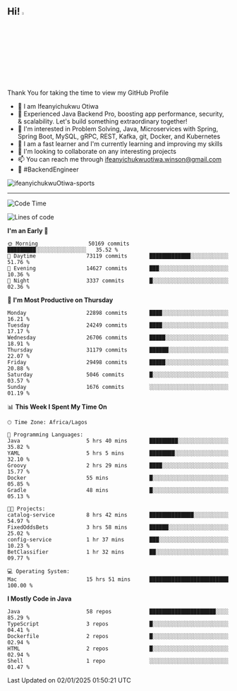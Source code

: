 <!-- BLOG-POST-LIST:START --><!-- BLOG-POST-LIST:END -->

## Hi! <img src="https://media.giphy.com/media/hvRJCLFzcasrR4ia7z/giphy.gif" width="4%"> 

Thank You for taking the time to view my GitHub Profile

- 👋 I am Ifeanyichukwu Otiwa
- 🚀 Experienced Java Backend Pro, boosting app performance, security, & scalability. Let's build something extraordinary together!
- 👀 I'm interested in Problem Solving, Java, Microservices with Spring, Spring Boot, MySQL, gRPC, REST, Kafka, git, Docker, and Kubernetes
- 🌱 I am a fast learner and I'm currently learning and improving my skills
- 💞️ I'm looking to collaborate on any interesting projects
- 📫 You can reach me through ifeanyichukwuotiwa.winson@gmail.com
- 🚀 #BackendEngineer

<p align="left" marginTop="10px"> <img src="https://komarev.com/ghpvc/?username=ifeanyichukwuOtiwa-sports&label=Profile%20views&color=0e75b6&style=for-the-badge" alt="ifeanyichukwuOtiwa-sports" /> </p>

***

<!--START_SECTION:waka-->
![Code Time](http://img.shields.io/badge/Code%20Time-3%2C279%20hrs%203%20mins-blue)

![Lines of code](https://img.shields.io/badge/From%20Hello%20World%20I%27ve%20Written-34.7%20million%20lines%20of%20code-blue)

**I'm an Early 🐤** 

```text
🌞 Morning                50169 commits       █████████░░░░░░░░░░░░░░░░   35.52 % 
🌆 Daytime                73119 commits       █████████████░░░░░░░░░░░░   51.76 % 
🌃 Evening                14627 commits       ███░░░░░░░░░░░░░░░░░░░░░░   10.36 % 
🌙 Night                  3337 commits        █░░░░░░░░░░░░░░░░░░░░░░░░   02.36 % 
```
📅 **I'm Most Productive on Thursday** 

```text
Monday                   22898 commits       ████░░░░░░░░░░░░░░░░░░░░░   16.21 % 
Tuesday                  24249 commits       ████░░░░░░░░░░░░░░░░░░░░░   17.17 % 
Wednesday                26706 commits       █████░░░░░░░░░░░░░░░░░░░░   18.91 % 
Thursday                 31179 commits       ██████░░░░░░░░░░░░░░░░░░░   22.07 % 
Friday                   29498 commits       █████░░░░░░░░░░░░░░░░░░░░   20.88 % 
Saturday                 5046 commits        █░░░░░░░░░░░░░░░░░░░░░░░░   03.57 % 
Sunday                   1676 commits        ░░░░░░░░░░░░░░░░░░░░░░░░░   01.19 % 
```


📊 **This Week I Spent My Time On** 

```text
🕑︎ Time Zone: Africa/Lagos

💬 Programming Languages: 
Java                     5 hrs 40 mins       █████████░░░░░░░░░░░░░░░░   35.82 % 
YAML                     5 hrs 5 mins        ████████░░░░░░░░░░░░░░░░░   32.10 % 
Groovy                   2 hrs 29 mins       ████░░░░░░░░░░░░░░░░░░░░░   15.77 % 
Docker                   55 mins             █░░░░░░░░░░░░░░░░░░░░░░░░   05.85 % 
Gradle                   48 mins             █░░░░░░░░░░░░░░░░░░░░░░░░   05.13 % 

🐱‍💻 Projects: 
catalog-service          8 hrs 42 mins       ██████████████░░░░░░░░░░░   54.97 % 
FixedOddsBets            3 hrs 58 mins       ██████░░░░░░░░░░░░░░░░░░░   25.02 % 
config-service           1 hr 37 mins        ███░░░░░░░░░░░░░░░░░░░░░░   10.23 % 
BetClassifier            1 hr 32 mins        ██░░░░░░░░░░░░░░░░░░░░░░░   09.77 % 

💻 Operating System: 
Mac                      15 hrs 51 mins      █████████████████████████   100.00 % 
```

**I Mostly Code in Java** 

```text
Java                     58 repos            █████████████████████░░░░   85.29 % 
TypeScript               3 repos             █░░░░░░░░░░░░░░░░░░░░░░░░   04.41 % 
Dockerfile               2 repos             █░░░░░░░░░░░░░░░░░░░░░░░░   02.94 % 
HTML                     2 repos             █░░░░░░░░░░░░░░░░░░░░░░░░   02.94 % 
Shell                    1 repo              ░░░░░░░░░░░░░░░░░░░░░░░░░   01.47 % 
```




 Last Updated on 02/01/2025 01:50:21 UTC
<!--END_SECTION:waka-->

<!--
<p align="center">
![trophy](https://github-profile-trophy.vercel.app/?username=ifeanyichukwuOtiwa-sports&theme=onedark) (https://github.com/ryo-ma/github-profile-trophy)
</p>
-->

<!---
ifeanyi-otiwa/ifeanyi-otiwa is a ✨ special ✨ repository because its `README.md` (this file) appears on your GitHub profile.
You can click the Preview link to take a look at your changes.
--->
